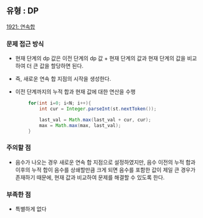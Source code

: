 ## 유형 : DP
[1921: 연속합](https://www.acmicpc.net/problem/1912)

### 문제 접근 방식
  - 현재 단계의 dp 값은 이전 단계의 dp 값 + 현재 단계의 값과 현재 단계의 값을 비교하여 더 큰 값을 할당하면 된다. 
  - 즉, 새로운 연속 합 지점의 시작을 생성한다.

  - 이전 단계까지의 누적 합과 현재 값에 대한 연산을 수행
``` Java
        for(int i=0; i<N; i++){
            int cur = Integer.parseInt(st.nextToken());

            last_val = Math.max(last_val + cur, cur);
            max = Math.max(max, last_val);
        }
```

### 주의할 점
  - 음수가 나오는 경우 새로운 연속 합 지점으로 설정하였지만, 음수 이전의 누적 합과 이후의 누적 합이 음수를 상쇄할만큼 크게 되면 음수를 포함한 값이 제일 큰 경우가 존재하기 때문에, 현재 값과 비교하여 문제를 해결할 수 있도록 한다. 

### 부족한 점
  - 특별하게 없다
